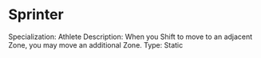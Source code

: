 # Sprinter

Specialization: Athlete
Description: When you Shift to move to an adjacent Zone, you may move an additional Zone.
Type: Static